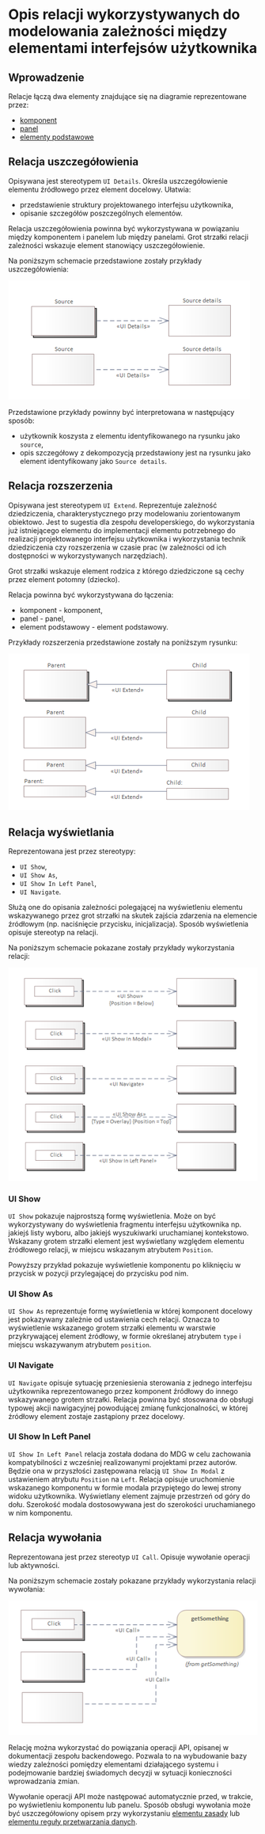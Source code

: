 # Opis relacji wykorzystywanych do modelowania zależności między elementami interfejsów użytkownika

## Wprowadzenie

Relacje łączą dwa elementy znajdujące się na diagramie reprezentowane przez:

* [komponent](./component.md#komponent)
* [panel](./panel.md#panel)
* [elementy podstawowe](./basic-elements.md)

## Relacja uszczegółowienia

Opisywana jest stereotypem `UI Details`. Określa uszczegółowienie elementu źródłowego przez element docelowy. Ułatwia:

* przedstawienie struktury projektowanego interfejsu użytkownika,
* opisanie szczegółów poszczególnych elementów.

Relacja uszczegółowienia powinna być wykorzystywana w powiązaniu między komponentem i panelem lub między panelami. Grot strzałki relacji zależności wskazuje element stanowiący uszczegółowienie.

Na poniższym schemacie przedstawione zostały przykłady uszczegółowienia:

![Uszczegółowienie](../../img/ui-details.png)

Przedstawione przykłady powinny być interpretowana w następujący sposób:

* użytkownik koszysta z elementu identyfikowanego na rysunku jako `source`,
* opis szczegółowy z dekompozycją przedstawiony jest na rysunku jako element identyfikowany jako `Source details`.

## Relacja rozszerzenia

Opisywana jest stereotypem `UI Extend`. Reprezentuje zależność dziedziczenia, charakterystycznego przy modelowaniu zorientowanym obiektowo. Jest to sugestia dla zespołu developerskiego, do wykorzystania już istniejącego elementu do implementacji elementu potrzebnego do realizacji projektowanego interfejsu użytkownika i wykorzystania technik dziedziczenia czy rozszerzenia w czasie prac (w zależności od ich dostępności w wykorzystywanych narzędziach).

Grot strzałki wskazuje element rodzica z którego dziedziczone są cechy przez element potomny (dziecko).

Relacja powinna być wykorzystywana do łączenia:

* komponent - komponent,
* panel - panel,
* element podstawowy - element podstawowy.

Przykłady rozszerzenia przedstawione zostały na poniższym rysunku:

![Rozszerzenie](../../img/ui-extend.png)

## Relacja wyświetlania

Reprezentowana jest przez stereotypy:

* `UI Show`,
* `UI Show As`,
* `UI Show In Left Panel`,
* `UI Navigate`.

Służą one do opisania zależności polegającej na wyświetleniu elementu wskazywanego przez grot strzałki na skutek zajścia zdarzenia na elemencie źródłowym (np. naciśnięcie przycisku, inicjalizacja). Sposób wyświetlenia opisuje stereotyp na relacji.

Na poniższym schemacie pokazane zostały przykłady wykorzystania relacji:

![Wyświetlenie](../../img/ui-show.png)

### UI Show

`UI Show` pokazuje najprostszą formę wyświetlenia. Może on być wykorzystywany do wyświetlenia fragmentu interfejsu użytkownika np. jakiejś listy wyboru, albo jakiejś wyszukiwarki uruchamianej kontekstowo. Wskazany grotem strzałki element jest wyświetlany względem elementu źródłowego relacji, w miejscu wskazanym atrybutem `Position`.

Powyższy przykład pokazuje wyświetlenie komponentu po kliknięciu w przycisk w pozycji przylegającej do przycisku pod nim.

### UI Show As

`UI Show As` reprezentuje formę wyświetlenia w której komponent docelowy jest  pokazywany zależnie od ustawienia cech relacji. Oznacza to wyświetlenie wskazanego grotem strzałki elementu w warstwie przykrywającej element źródłowy, w formie określanej atrybutem `type` i miejscu wskazywanym atrybutem `position`.

### UI Navigate

`UI Navigate` opisuje sytuację przeniesienia sterowania z jednego interfejsu użytkownika reprezentowanego przez komponent źródłowy do innego wskazywanego grotem strzałki. Relacja powinna być stosowana do obsługi typowej akcji nawigacyjnej powodującej zmianę funkcjonalności, w której źródłowy element zostaje zastąpiony przez docelowy.

### UI Show In Left Panel

`UI Show In Left Panel` relacja została dodana do MDG w celu zachowania kompatybilności z wcześniej realizowanymi projektami przez autorów. Będzie ona w przyszłości zastępowana relacją `UI Show In Modal` z ustawieniem atrybutu `Position` na `Left`. Relacja opisuje uruchomienie wskazanego komponentu w formie modala przypiętego do lewej strony widoku użytkownika. Wyświetlany element zajmuje przestrzeń od góry do dołu. Szerokość modala dostosowywana jest do szerokości uruchamianego w nim komponentu.

## Relacja wywołania

Reprezentowana jest przez stereotyp `UI Call`. Opisuje wywołanie operacji lub aktywności.

Na poniższym schemacie zostały pokazane przykłady wykorzystania relacji wywołania:

![Wywołanie](../../img/ui-call.png)

Relację można wykorzystać do powiązania operacji API, opisanej w dokumentacji zespołu backendowego. Pozwala to na wybudowanie bazy wiedzy zależności pomiędzy elementami działającego systemu i podejmowanie bardziej świadomych decyzji w sytuacji konieczności wprowadzania zmian.

Wywołanie operacji API może następować automatycznie przed, w trakcie, po wyświetleniu komponentu lub panelu. Sposób obsługi wywołania może być uszczegółowiony opisem przy wykorzystaniu [elementu zasady](./rule-elements.md#zasada) lub [elementu reguły przetwarzania danych](./rule-elements.md#zasada-przetwarzania-danych).
